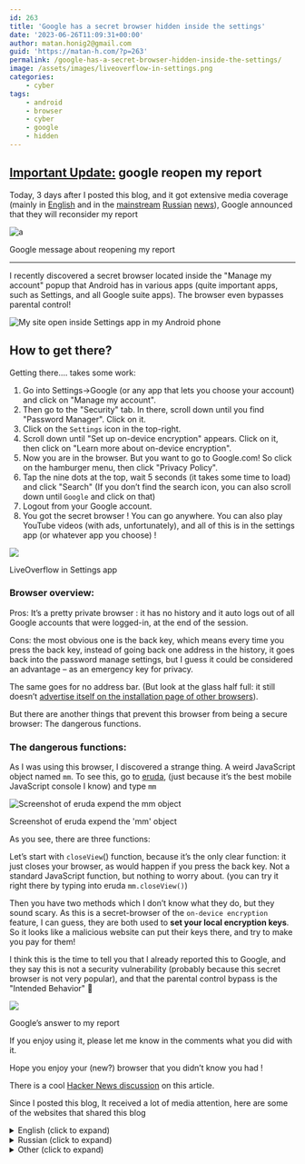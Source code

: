 ```yaml
---
id: 263
title: 'Google has a secret browser hidden inside the settings'
date: '2023-06-26T11:09:31+00:00'
author: matan.honig2@gmail.com
guid: 'https://matan-h.com/?p=263'
permalink: /google-has-a-secret-browser-hidden-inside-the-settings/
image: /assets/images/liveoverflow-in-settings.png
categories:
    - cyber
tags:
    - android
    - browser
    - cyber
    - google
    - hidden
---
```

## <span style="text-decoration: underline;">Important Update:</span> **google reopen my report**
Today, 3 days after I posted this blog, and it got extensive media coverage (mainly in [English](https://winaero.com/a-secret-hidden-browser-in-android-allows-bypassing-parental-controls/) and in the [mainstream](https://hi-tech.mail.ru/news/101108-na-vashem-android-pryachetsya-sekretnyij-brauzer-kak-ego-zapustit/) [Russian](https://club.dns-shop.ru/digest/98942-polzovatel-matan-h-obnarujil-sekretnyii-brauzer-google-dlya-andr/) [news](https://trashbox.ru/link/2023-06-27-google-sekretnyj-brauzer-na-android)), Google announced that they will reconsider my report

![a](/assets/images/google-update-sized-1024x288.png)

<figcaption class="caption-center">Google message about reopening my report</figcaption>

<hr>
I recently discovered a secret browser located inside the "Manage my account" popup that Android has in various apps (quite important apps, such as Settings, and all Google suite apps). The browser even bypasses parental control!

![My site open inside Settings app in my Android phone](/assets/images/settings-open-in-matan-h-com-3.png)

## How to get there?

Getting there…. takes some work:  


1. Go into Settings→Google (or any app that lets you choose your account) and click on "Manage my account".  
2. Then go to the "Security" tab. In there, scroll down until you find "Password Manager". Click on it.  
3. Click on the `Settings` icon in the top-right.  
4. Scroll down until "Set up on-device encryption" appears. Click on it, then click on "Learn more about on-device encryption".  
5. Now you are in the browser. But you want to go to Google.com! So click on the hamburger menu, then click "Privacy Policy".  
6. Tap the nine dots at the top, wait 5 seconds (it takes some time to load) and click "Search" (If you don’t find the search icon, you can also scroll down until `Google` and click on that)  
7. Logout from your Google account.  
8. You got the secret browser ! You can go anywhere. You can also play YouTube videos (with ads, unfortunately), and all of this is in the settings app (or whatever app you choose) !

![](/assets/images/liveoverflow-in-settings.png)
<figcaption class="caption-center">LiveOverflow in Settings app</figcaption>

### Browser overview:

Pros: It’s a pretty private browser : it has no history and it auto logs out of all Google accounts that were logged-in, at the end of the session.

Cons: the most obvious one is the back key, which means every time you press the back key, instead of going back one address in the history, it goes back into the password manage settings, but I guess it could be considered an advantage – as an emergency key for privacy.

The same goes for no address bar. (But look at the glass half full: it still doesn’t [advertise itself on the installation page of other browsers](https://www.pcmag.com/news/microsoft-is-displaying-multiple-edge-ads-on-googles-chrome-download-page)).

But there are another things that prevent this browser from being a secure browser: The dangerous functions.

### The dangerous functions:

As I was using this browser, I discovered a strange thing. A weird JavaScript object named `mm`. To see this, go to [eruda](https://eruda.liriliri.io/), (just because it’s the best mobile JavaScript console I know) and type `mm`

![Screenshot of eruda expend the `mm` object](/assets/images/eruda-mm.png)
<figcaption class="caption-center">Screenshot of eruda expend the 'mm' object </figcaption>

As you see, there are three functions:

Let’s start with `closeView`() function, because it’s the only clear function: it just closes your browser, as would happen if you press the back key. Not a standard JavaScript function, but nothing to worry about. (you can try it right there by typing into eruda `mm.closeView()`)

Then you have two methods which I don’t know what they do, but they sound scary. As this is a secret-browser of the `on-device encryption` feature, I can guess, they are both used to **set your local encryption keys**. So it looks like a malicious website can put their keys there, and try to make you pay for them!

I think this is the time to tell you that I already reported this to Google, and they say this is not a security vulnerability (probably because this secret browser is not very popular), and that the parental control bypass is the "Intended Behavior" 🙂

![](/assets/images/google-response-browser.png)
<figcaption class="caption-center">Google’s answer to my report</figcaption>

If you enjoy using it, please let me know in the comments what you did with it.

Hope you enjoy your (new?) browser that you didn’t know you had !

There is a cool [Hacker News discussion](https://news.ycombinator.com/item?id=36478206) on this article.

Since I posted this blog, It received a lot of media attention, here are some of the websites that shared this blog

<details markdown=block><summary>English (click to expand)</summary>

- [winaero](https://winaero.com/a-secret-hidden-browser-in-android-allows-bypassing-parental-controls) (the company that created "Winaero Tweaker")
- [techweekmag](https://www.techweekmag.com/news/mobile/google-has-a-secret-browser-on-android-and-here-is-how-to-find-it)(They managed to get through this article without talking about parental controls at all)
- [cross-post to beehaw](https://beehaw.org/post/790282)(an alternative reddit)
- [socialbites](https://socialbites.ca/tech-scifi/304172.html)
- [gamingdeputy](https://www.gamingdeputy.com/top-secret-browser-found-on-android-smartphones/) (looks like translation of the Russian news. It kind of misunderstood the last paragraph:"he was told that the browser is indeed safe")


 </details><details markdown=block><summary>Russian (click to expand)</summary>

- [dns-shop.ru](https://club.dns-shop.ru/digest/98942-polzovatel-matan-h-obnarujil-sekretnyii-brauzer-google-dlya-andr) (looks like a DNS company)
- [iguides.ru](https://www.iguides.ru/main/other/na_android_smartfonakh_nashli_sverkhsekretnyy_brauzer/)
- [trashbox.ru](https://trashbox.ru/link/2023-06-27-google-sekretnyj-brauzer-na-android)
- [https://hi-tech.mail.ru](https://hi-tech.mail.ru/news/101108-na-vashem-android-pryachetsya-sekretnyij-brauzer-kak-ego-zapustit) (this is probably the most popular site to cover this)
- [habr.com/ru](https://habr.com/ru/companies/cloud4y/news/744120/) (full translation of this article, with currently 42 comments, which are very reminiscent of the responses I received on hackernews)

 </details><details markdown=block><summary>Other (click to expand)</summary>
 
- Japanese: [gigazine.net](https://gigazine.net/news/20230627-parental-control-bypass/)
- Portuguese:[argonalyst.com](https://www.argonalyst.com/article/como-acessar-um-navegador-secreto-no-android-e-burlar-o-controle-parental-xq3i4z)
- Mandarin (Chinese): [mandarinian.news](https://mandarinian.news/%E8%B0%B7%E6%AD%8C%E5%9C%A8%E8%AE%BE%E7%BD%AE%E4%B8%AD%E9%9A%90%E8%97%8F%E4%BA%86%E4%B8%80%E4%B8%AA%E7%A7%98%E5%AF%86%E6%B5%8F%E8%A7%88%E5%99%A8)(word-for-word translation)
- French: [clubic.com](https://www.clubic.com/os-mobile/android/actualite-475828-astuce-ou-faille-decouvrez-ce-navigateur-secret-sur-android-qui-passe-outre-le-controle-parental.html) (Winners in terms of the quality of the responses, but there are just two there)

 </details>